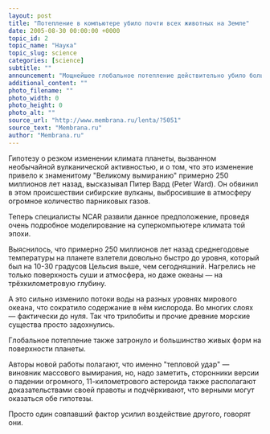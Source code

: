 ```yaml
---
layout: post
title: "Потепление в компьютере убило почти всех животных на Земле"
date: 2005-08-30 00:00:00 +0000
topic_id: 2
topic_name: "Наука"
topic_slug: science
categories: [science]
subtitle: ""
announcement: "Мощнейшее глобальное потепление действительно убило большую часть живых существ Земли. Это показало моделирование древнего климата, выполненное учёными американского национального центра атмосферных исследований (National Center for Atmospheric Research — NCAR)."
additional_content: ""
photo_filename: ""
photo_width: 0
photo_height: 0
photo_alt: ""
source_url: "http://www.membrana.ru/lenta/?5051"
source_text: "Membrana.ru"
author: "Membrana.ru"
---
```

Гипотезу о резком изменении климата планеты, вызванном необычайной вулканической активностью, и о том, что это изменение привело к знаменитому "Великому вымиранию" примерно 250 миллионов лет назад, высказывал Питер Вард (Peter Ward). Он обвинил в этом происшествии сибирские вулканы, выбросившие в атмосферу огромное количество парниковых газов.

Теперь специалисты NCAR развили данное предположение, проведя очень подробное моделирование на суперкомпьютере климата той эпохи.

Выяснилось, что примерно 250 миллионов лет назад среднегодовые температуры на планете взлетели довольно быстро до уровня, который был на 10-30 градусов Цельсия выше, чем сегодняшний. Нагрелись не только поверхность суши и атмосфера, но даже океаны — на трёхкилометровую глубину.

А это сильно изменило потоки воды на разных уровнях мирового океана, что сократило содержание в нём кислорода. Во многих слоях — фактически до нуля. Так что трилобиты и прочие древние морские существа просто задохнулись.

Глобальное потепление также затронуло и большинство живых форм на поверхности планеты.

Авторы новой работы полагают, что именно "тепловой удар" — виновник массового вымирания, но, надо заметить, сторонники версии о падении огромного, 11-километрового астероида также располагают доказательствами своей правоты и подчёркивают, что верными могут оказаться обе гипотезы.

Просто один совпавший фактор усилил воздействие другого, говорят они.
